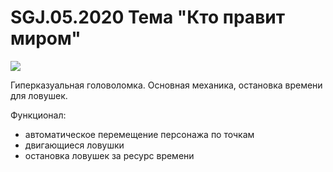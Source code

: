# SGJ.05.2020 Тема "Кто правит миром"

![](./gamejam.gif)<br />

Гиперказуальная головоломка.
Основная механика, остановка времени для ловушек.

Функционал:
- автоматическое перемещение персонажа по точкам
- двигающиеся ловушки
- остановка ловушек за ресурс времени
